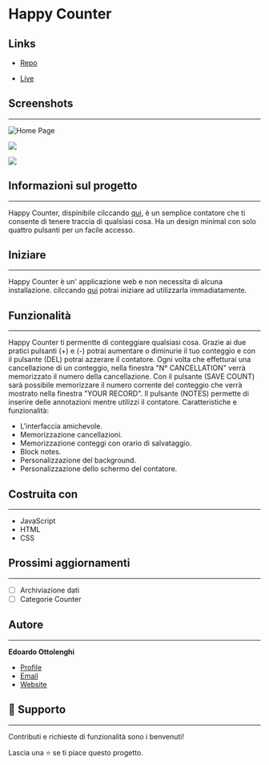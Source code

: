 # Happy Counter





## Links

- [Repo](https://github.com/Rohit19060/<project-name> "<project-name> Repo")

- [Live](<Homepage url> "Live View")



## Screenshots
---

![Home Page](/screenshots/1.png "Home Page")

![](/screenshots/2.png)

![](/screenshots/3.png)

## Informazioni sul progetto
---

Happy Counter, dispinibile cilccando [qui](https://), è un semplice contatore che ti consente di tenere traccia di qualsiasi cosa.
Ha un design minimal con solo quattro pulsanti per un facile accesso.

## Iniziare
---

Happy Counter è un' applicazione web e non necessita di alcuna installazione.
cilccando [qui](https://) potrai iniziare ad utilizzarla immadiatamente.


## Funzionalità
---

Happy Counter ti permentte di conteggiare qualsiasi cosa. Grazie ai due pratici pulsanti (+) e (-) potrai aumentare o diminurie il tuo conteggio e con il pulsante (DEL) potrai azzerare il contatore.
Ogni volta che effetturai una cancellazione di un conteggio, nella finestra "N° CANCELLATION" verrà memorizzato il numero della cancellazione.
Con il pulsante (SAVE COUNT) sarà possibile memorizzare il numero corrente del conteggio che verrà mostrato nella finestra "YOUR RECORD".
Il pulsante (NOTES) permette di inserire delle annotazioni mentre utilizzi il contatore.
Caratteristiche e funzionalità:
- L'interfaccia amichevole.
- Memorizzazione cancellazioni.
- Memorizzazione conteggi con orario di salvataggio.
- Block notes.
- Personalizzazione del background.
- Personalizzazione dello schermo del contatore.

## Costruita con
---

- JavaScript
- HTML
- CSS

## Prossimi aggiornamenti
---

- [ ] Archiviazione dati
- [ ] Categorie Counter

## Autore
---

**Edoardo Ottolenghi**

- [Profile](https://github.com/rohit19060 "Rohit jain")
- [Email](mailto:rohitjain19060@gmail.com?subject=Hi "Hi!")
- [Website](https://kingtechnologies.in "Welcome")

## 🤝 Supporto
---

Contributi e richieste di funzionalità sono i benvenuti!

Lascia una ⭐️  se ti piace questo progetto.
